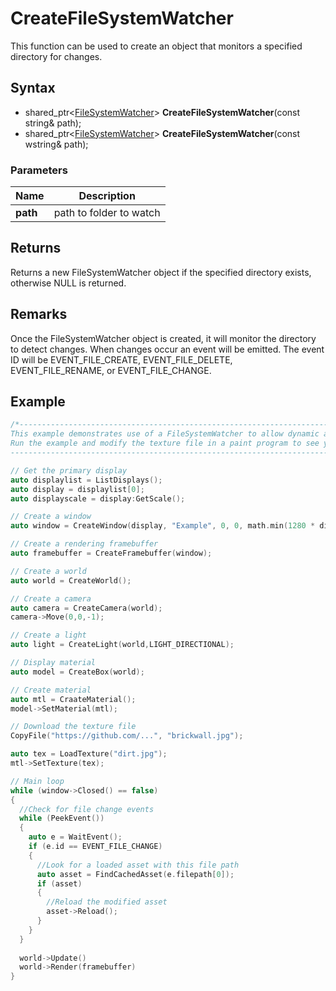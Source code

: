 # CreateFileSystemWatcher #
This function can be used to create an object that monitors a specified directory for changes.

## Syntax ##
- shared_ptr<[FileSystemWatcher](CPP_FileSystemWatcher.md)\> **CreateFileSystemWatcher**(const string& path);
- shared_ptr<[FileSystemWatcher](CPP_FileSystemWatcher.md)\> **CreateFileSystemWatcher**(const wstring& path);

### Parameters ###
|Name|Description|
|---|---|
|**path**|path to folder to watch|

## Returns ##
Returns a new FileSystemWatcher object if the specified directory exists, otherwise NULL is returned.

## Remarks ##
Once the FileSystemWatcher object is created, it will monitor the directory to detect changes. When changes occur an event will be emitted. The event ID will be EVENT_FILE_CREATE, EVENT_FILE_DELETE, EVENT_FILE_RENAME, or EVENT_FILE_CHANGE.

## Example ##
```c++
/*---------------------------------------------------------------------------------------------------
This example demonstrates use of a FileSystemWatcher to allow dynamic asset reloading.
Run the example and modify the texture file in a paint program to see your changes appear as the program is running.
---------------------------------------------------------------------------------------------------*/

// Get the primary display
auto displaylist = ListDisplays();
auto display = displaylist[0];
auto displayscale = display:GetScale();

// Create a window
auto window = CreateWindow(display, "Example", 0, 0, math.min(1280 * displayscale.x, display.size.x), math.min(720 * displayscale.y, display.size.y), WINDOW_TITLEBAR);

// Create a rendering framebuffer
auto framebuffer = CreateFramebuffer(window);

// Create a world
auto world = CreateWorld();

// Create a camera
auto camera = CreateCamera(world);
camera->Move(0,0,-1);

// Create a light
auto light = CreateLight(world,LIGHT_DIRECTIONAL);

// Display material
auto model = CreateBox(world);

// Create material
auto mtl = CraateMaterial();
model->SetMaterial(mtl);

// Download the texture file
CopyFile("https://github.com/...", "brickwall.jpg");

auto tex = LoadTexture("dirt.jpg");
mtl->SetTexture(tex);

// Main loop
while (window->Closed() == false)
{
  //Check for file change events
  while (PeekEvent())
  {
    auto e = WaitEvent();
    if (e.id == EVENT_FILE_CHANGE)
    {
      //Look for a loaded asset with this file path
      auto asset = FindCachedAsset(e.filepath[0]);
      if (asset)
      {
        //Reload the modified asset
        asset->Reload();
      }
    }
  }
  
  world->Update()
  world->Render(framebuffer)
}
```
